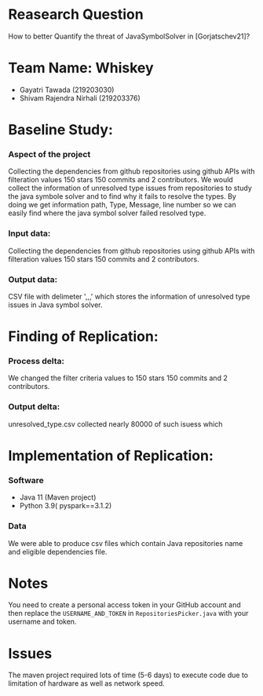 # Reasearch Question
How to better Quantify the threat of JavaSymbolSolver in [Gorjatschev21]?

# Team Name: Whiskey
* Gayatri Tawada (219203030)
* Shivam Rajendra Nirhali (219203376) 

# Baseline Study: 

### Aspect of the project
Collecting the dependencies from github repositories using github APIs with filteration values 150 stars 150 commits and 2 contributors. We would collect the information of unresolved type issues from repositories to study the java symbole solver and to find why it fails to resolve the types. By doing we get information  path, Type, Message, line number so we can easily find where the java symbol solver failed resolved type.    


### Input data:
Collecting the dependencies from github repositories using github APIs with filteration values 150 stars 150 commits and 2 contributors. 

### Output data:
CSV file with delimeter ',,,' which stores the information of unresolved type issues in Java symbol solver.
 
# Finding of Replication:
 
### Process delta: 
We changed the filter criteria values to 150 stars 150 commits and 2 contributors.

###  Output delta:
unresolved_type.csv collected nearly 80000 of such isuess which


# Implementation of Replication: 

### Software
* Java 11 (Maven project)
* Python 3.9( pyspark==3.1.2)

### Data
We were able to produce csv files which contain Java repositories name and eligible dependencies file.

# Notes
You need to create a personal access token in your GitHub account and then replace the `USERNAME_AND_TOKEN` in `RepositoriesPicker.java` with your username and token.

# Issues
The maven project required lots of time (5-6 days) to execute code due to limitation of hardware as well as network speed.
